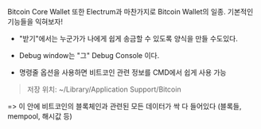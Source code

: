 Bitcoin Core Wallet 또한 Electrum과 마찬가지로 Bitcoin Wallet의 일종.
기본적인 기능들을 익혀보자!

- "받기"에서는 누군가가 나에게 쉽게 송금할 수 있도록 양식을 만들 수도있다.

- Debug window는 "그" Debug Console 이다.
- 명령줄 옵션을 사용하면 비트코인 관련 정보를 CMD에서 쉽게 사용 가능

> 저장 위치: ~/Library/Application Support/Bitcoin

=> 이 안에 비트코인의 블록체인과 관련된 모든 데이터가 싹 다 들어있다
   (블록들, mempool, 해시값 등)
